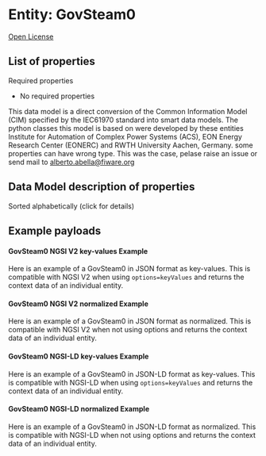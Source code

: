 Entity: GovSteam0  
=================  
[Open License](https://github.com/smart-data-models//dataModel.EnergyCIM/blob/master/GovSteam0/LICENSE.md)  

## List of properties  

Required properties  
- No required properties    
This data model is a direct conversion of the Common Information Model (CIM) specified by the IEC61970 standard into smart data models. The python classes this model is based on were developed by these entities Institute for Automation of Complex Power Systems (ACS), EON Energy Research Center (EONERC) and RWTH University Aachen, Germany. some properties can have wrong type. This was the case, pelase raise an issue or send mail to alberto.abella@fiware.org  
## Data Model description of properties  
Sorted alphabetically (click for details)  
## Example payloads    
#### GovSteam0 NGSI V2 key-values Example    
Here is an example of a GovSteam0 in JSON format as key-values. This is compatible with NGSI V2 when  using `options=keyValues` and returns the context data of an individual entity.  
#### GovSteam0 NGSI V2 normalized Example    
Here is an example of a GovSteam0 in JSON format as normalized. This is compatible with NGSI V2 when not using options and returns the context data of an individual entity.  
#### GovSteam0 NGSI-LD key-values Example    
Here is an example of a GovSteam0 in JSON-LD format as key-values. This is compatible with NGSI-LD when  using `options=keyValues` and returns the context data of an individual entity.  
#### GovSteam0 NGSI-LD normalized Example    
Here is an example of a GovSteam0 in JSON-LD format as normalized. This is compatible with NGSI-LD when not using options and returns the context data of an individual entity.  
